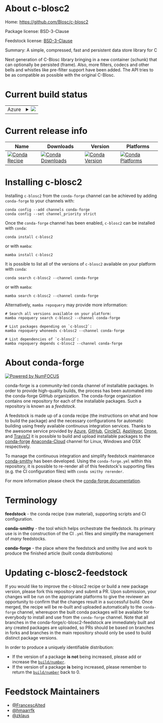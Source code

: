 About c-blosc2
==============

Home: https://github.com/Blosc/c-blosc2

Package license: BSD-3-Clause

Feedstock license: [BSD-3-Clause](https://github.com/conda-forge/c-blosc2-feedstock/blob/main/LICENSE.txt)

Summary: A simple, compressed, fast and persistent data store library for C

Next generation of C-Blosc library bringing in a new container (schunk) that can optionally be persisted (frame).  Also, more filters, codecs and other bells and whistles like pre-filter support have been added.  The API tries to be as compatible as possible with the original C-Blosc.


Current build status
====================


<table>
    
  <tr>
    <td>Azure</td>
    <td>
      <details>
        <summary>
          <a href="https://dev.azure.com/conda-forge/feedstock-builds/_build/latest?definitionId=9562&branchName=main">
            <img src="https://dev.azure.com/conda-forge/feedstock-builds/_apis/build/status/c-blosc2-feedstock?branchName=main">
          </a>
        </summary>
        <table>
          <thead><tr><th>Variant</th><th>Status</th></tr></thead>
          <tbody><tr>
              <td>linux_64</td>
              <td>
                <a href="https://dev.azure.com/conda-forge/feedstock-builds/_build/latest?definitionId=9562&branchName=main">
                  <img src="https://dev.azure.com/conda-forge/feedstock-builds/_apis/build/status/c-blosc2-feedstock?branchName=main&jobName=linux&configuration=linux_64_" alt="variant">
                </a>
              </td>
            </tr><tr>
              <td>linux_aarch64</td>
              <td>
                <a href="https://dev.azure.com/conda-forge/feedstock-builds/_build/latest?definitionId=9562&branchName=main">
                  <img src="https://dev.azure.com/conda-forge/feedstock-builds/_apis/build/status/c-blosc2-feedstock?branchName=main&jobName=linux&configuration=linux_aarch64_" alt="variant">
                </a>
              </td>
            </tr><tr>
              <td>linux_ppc64le</td>
              <td>
                <a href="https://dev.azure.com/conda-forge/feedstock-builds/_build/latest?definitionId=9562&branchName=main">
                  <img src="https://dev.azure.com/conda-forge/feedstock-builds/_apis/build/status/c-blosc2-feedstock?branchName=main&jobName=linux&configuration=linux_ppc64le_" alt="variant">
                </a>
              </td>
            </tr><tr>
              <td>osx_64</td>
              <td>
                <a href="https://dev.azure.com/conda-forge/feedstock-builds/_build/latest?definitionId=9562&branchName=main">
                  <img src="https://dev.azure.com/conda-forge/feedstock-builds/_apis/build/status/c-blosc2-feedstock?branchName=main&jobName=osx&configuration=osx_64_" alt="variant">
                </a>
              </td>
            </tr><tr>
              <td>osx_arm64</td>
              <td>
                <a href="https://dev.azure.com/conda-forge/feedstock-builds/_build/latest?definitionId=9562&branchName=main">
                  <img src="https://dev.azure.com/conda-forge/feedstock-builds/_apis/build/status/c-blosc2-feedstock?branchName=main&jobName=osx&configuration=osx_arm64_" alt="variant">
                </a>
              </td>
            </tr><tr>
              <td>win_64</td>
              <td>
                <a href="https://dev.azure.com/conda-forge/feedstock-builds/_build/latest?definitionId=9562&branchName=main">
                  <img src="https://dev.azure.com/conda-forge/feedstock-builds/_apis/build/status/c-blosc2-feedstock?branchName=main&jobName=win&configuration=win_64_" alt="variant">
                </a>
              </td>
            </tr>
          </tbody>
        </table>
      </details>
    </td>
  </tr>
</table>

Current release info
====================

| Name | Downloads | Version | Platforms |
| --- | --- | --- | --- |
| [![Conda Recipe](https://img.shields.io/badge/recipe-c--blosc2-green.svg)](https://anaconda.org/conda-forge/c-blosc2) | [![Conda Downloads](https://img.shields.io/conda/dn/conda-forge/c-blosc2.svg)](https://anaconda.org/conda-forge/c-blosc2) | [![Conda Version](https://img.shields.io/conda/vn/conda-forge/c-blosc2.svg)](https://anaconda.org/conda-forge/c-blosc2) | [![Conda Platforms](https://img.shields.io/conda/pn/conda-forge/c-blosc2.svg)](https://anaconda.org/conda-forge/c-blosc2) |

Installing c-blosc2
===================

Installing `c-blosc2` from the `conda-forge` channel can be achieved by adding `conda-forge` to your channels with:

```
conda config --add channels conda-forge
conda config --set channel_priority strict
```

Once the `conda-forge` channel has been enabled, `c-blosc2` can be installed with `conda`:

```
conda install c-blosc2
```

or with `mamba`:

```
mamba install c-blosc2
```

It is possible to list all of the versions of `c-blosc2` available on your platform with `conda`:

```
conda search c-blosc2 --channel conda-forge
```

or with `mamba`:

```
mamba search c-blosc2 --channel conda-forge
```

Alternatively, `mamba repoquery` may provide more information:

```
# Search all versions available on your platform:
mamba repoquery search c-blosc2 --channel conda-forge

# List packages depending on `c-blosc2`:
mamba repoquery whoneeds c-blosc2 --channel conda-forge

# List dependencies of `c-blosc2`:
mamba repoquery depends c-blosc2 --channel conda-forge
```


About conda-forge
=================

[![Powered by
NumFOCUS](https://img.shields.io/badge/powered%20by-NumFOCUS-orange.svg?style=flat&colorA=E1523D&colorB=007D8A)](https://numfocus.org)

conda-forge is a community-led conda channel of installable packages.
In order to provide high-quality builds, the process has been automated into the
conda-forge GitHub organization. The conda-forge organization contains one repository
for each of the installable packages. Such a repository is known as a *feedstock*.

A feedstock is made up of a conda recipe (the instructions on what and how to build
the package) and the necessary configurations for automatic building using freely
available continuous integration services. Thanks to the awesome service provided by
[Azure](https://azure.microsoft.com/en-us/services/devops/), [GitHub](https://github.com/),
[CircleCI](https://circleci.com/), [AppVeyor](https://www.appveyor.com/),
[Drone](https://cloud.drone.io/welcome), and [TravisCI](https://travis-ci.com/)
it is possible to build and upload installable packages to the
[conda-forge](https://anaconda.org/conda-forge) [Anaconda-Cloud](https://anaconda.org/)
channel for Linux, Windows and OSX respectively.

To manage the continuous integration and simplify feedstock maintenance
[conda-smithy](https://github.com/conda-forge/conda-smithy) has been developed.
Using the ``conda-forge.yml`` within this repository, it is possible to re-render all of
this feedstock's supporting files (e.g. the CI configuration files) with ``conda smithy rerender``.

For more information please check the [conda-forge documentation](https://conda-forge.org/docs/).

Terminology
===========

**feedstock** - the conda recipe (raw material), supporting scripts and CI configuration.

**conda-smithy** - the tool which helps orchestrate the feedstock.
                   Its primary use is in the construction of the CI ``.yml`` files
                   and simplify the management of *many* feedstocks.

**conda-forge** - the place where the feedstock and smithy live and work to
                  produce the finished article (built conda distributions)


Updating c-blosc2-feedstock
===========================

If you would like to improve the c-blosc2 recipe or build a new
package version, please fork this repository and submit a PR. Upon submission,
your changes will be run on the appropriate platforms to give the reviewer an
opportunity to confirm that the changes result in a successful build. Once
merged, the recipe will be re-built and uploaded automatically to the
`conda-forge` channel, whereupon the built conda packages will be available for
everybody to install and use from the `conda-forge` channel.
Note that all branches in the conda-forge/c-blosc2-feedstock are
immediately built and any created packages are uploaded, so PRs should be based
on branches in forks and branches in the main repository should only be used to
build distinct package versions.

In order to produce a uniquely identifiable distribution:
 * If the version of a package **is not** being increased, please add or increase
   the [``build/number``](https://docs.conda.io/projects/conda-build/en/latest/resources/define-metadata.html#build-number-and-string).
 * If the version of a package **is** being increased, please remember to return
   the [``build/number``](https://docs.conda.io/projects/conda-build/en/latest/resources/define-metadata.html#build-number-and-string)
   back to 0.

Feedstock Maintainers
=====================

* [@FrancescAlted](https://github.com/FrancescAlted/)
* [@hmaarrfk](https://github.com/hmaarrfk/)
* [@zklaus](https://github.com/zklaus/)

